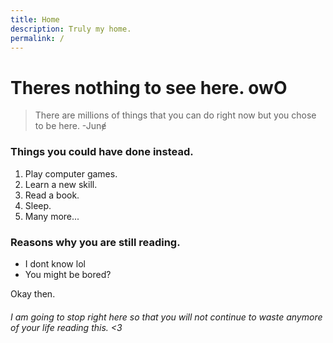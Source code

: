 ```yaml
---
title: Home
description: Truly my home.
permalink: /
---
```

# Theres nothing to see here. owO
 > There are millions of things that you can do right now but you chose to be here.
 > -Junɇ

### Things you could have done instead.
1. Play computer games.
2. Learn a new skill.
3. Read a book.
4. Sleep.
5. Many more...

### Reasons why you are still reading.
- I dont know lol
- You might be bored?

Okay then.

###### I am going to stop right here so that you will not continue to waste anymore of your life reading this. <3
